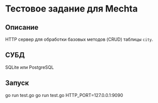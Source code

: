 # Тестовое задание для Mechta

## Описание
HTTP сервер для обработки базовых методов (CRUD) таблицы `city`.

## СУБД
SQLite или PostgreSQL

## Запуск
go run test.go
go run test.go HTTP_PORT=127.0.0.1:9090
